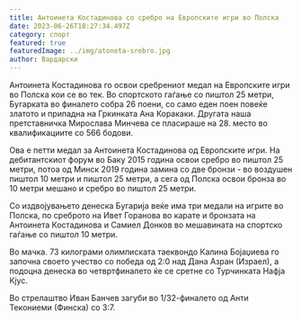 ```yaml
---
title: Антоинета Костадинова со сребро на Европските игри во Полска
date: 2023-06-26T18:27:34.497Z
category: спорт
featured: true
featuredImage: ../img/atoneta-srebro.jpg
author: Вардарски
---
```


<!--StartFragment-->

Антоинета Костадинова го освои сребрениот медал на Европските игри во Полска кои се во тек. Во спортското гаѓање со пиштол 25 метри, Бугарката во финалето собра 26 поени, со само еден поен повеќе златото и припадна на Гркинката Ана Коракаки. Другата наша претставничка Мирослава Минчева се пласираше на 28. место во квалификациите со 566 бодови.

Ова е петти медал за Антоинета Костадинова од Европските игри. На дебитантскиот форум во Баку 2015 година освои сребро во пиштол 25 метри, потоа од Минск 2019 година замина со две бронзи - во воздушен пиштол 10 метри и пиштол 25 метри, а сега од Полска освои бронза во 10 метри мешано и сребро во пиштол 25 метри.

Со издвојувањето денеска Бугарија веќе има три медали на игрите во Полска, по среброто на Ивет Горанова во карате и бронзата на Антоинета Костадинова и Самиел Донков во мешавината на спортско гаѓање со пиштол 10 метри.

Во мачка. 73 килограми олимписката таеквондо Калина Бојаџиева го започна своето учество со победа од 2:0 над Дана Азран (Израел), а подоцна денеска во четвртфиналето ќе се сретне со Турчинката Нафја Кјус.

Во стрелаштво Иван Банчев загуби во 1/32-финалето од Анти Текониеми (Финска) со 3:7.

<!--EndFragment-->
